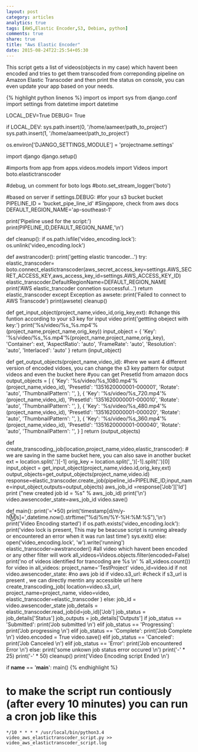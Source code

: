 ```yaml
---
layout: post
category: articles
analytics: true
tags: [AWS,Elastic Encoder,S3, Debian, python]
comments: true
share: true
title: "Aws Elastic Encoder"
date: 2015-08-24T22:25:54+05:30
---
```


This script gets a list of videos(objects in my case) which havent been encoded and tries to get them transcoded from correponding pipeline on Amazon Elastic Transcoder and then print the status on console, you can even update your app based on your needs.

{% highlight python linenos %}
import os
import sys
from django.conf import settings
from datetime import datetime


LOCAL_DEV=True
DEBUG= True


if LOCAL_DEV:
    sys.path.insert(0, '/home/aameer/path_to_project')
    sys.path.insert(1, '/home/aameer/path_to_project')

os.environ['DJANGO_SETTINGS_MODULE'] = 'projectname.settings'

import django
django.setup()

#imports from app
from apps.videos.models import Videos
import boto.elastictranscoder

#debug, un comment for boto logs
#boto.set_stream_logger('boto')

#based on server
if settings.DEBUG:
    #for your s3 bucket bucket
    PIPELINE_ID = 'bucket_pipe_line_id'
    #Singapore, check from aws docs
    DEFAULT_REGION_NAME='ap-southeast-1'

print('Pipeline used for the script:')
print(PIPELINE_ID,DEFAULT_REGION_NAME,'\n')

def cleanup():
    if os.path.isfile('video_encoding.lock'):
        os.unlink('video_encoding.lock')

def awstrancoder():
    print('getting elastic trancoder...')
    try:
        elastic_transcoder= boto.connect_elastictranscoder(aws_secret_access_key=settings.AWS_SECRET_ACCESS_KEY,aws_access_key_id=settings.AWS_ACCESS_KEY_ID)
        elastic_transcoder.DefaultRegionName=DEFAULT_REGION_NAME
        print('AWS elastic_trancoder connetion successful...')
        return elastic_transcoder
    except Exception as awsete:
        print('Failed to connect to AWS Transcode')
        print(awsete)
        cleanup()

def get_input_object(project_name,video_id,orig_key,ext):
    #change this funtion according to your s3 key for input video
    print('gettting obeject with key:')
    print('%s/video/%s_%s.mp4'%(project_name,project_name,orig_key))
    input_object = {
        'Key': '%s/video/%s_%s.mp4'%(project_name,project_name,orig_key),
        'Container': ext,
        'AspectRatio': 'auto',
        'FrameRate': 'auto',
        'Resolution': 'auto',
        'Interlaced': 'auto'
    }
    return (input_object)

def get_output_objects(project_name,video_id):
    #here we want 4 different version of encoded vidoes, you can change the s3 key pattern for output videos and even the bucket here
    #you can get PresetId from amazon docs
    output_objects = [
        {
            'Key': '%s/video/%s_1080.mp4'%(project_name,video_id),
            'PresetId': '1351620000001-000001',
            'Rotate': 'auto',
            'ThumbnailPattern': '',
        },
        {
            'Key': '%s/video/%s_720.mp4'%(project_name,video_id),
            'PresetId': '1351620000001-000010',
            'Rotate': 'auto',
            'ThumbnailPattern': '',
        },
        {
            'Key': '%s/video/%s_480.mp4'%(project_name,video_id),
            'PresetId': '1351620000001-000020',
            'Rotate': 'auto',
            'ThumbnailPattern': '',
        },
        {
            'Key': '%s/video/%s_360.mp4'%(project_name,video_id),
            'PresetId': '1351620000001-000040',
            'Rotate': 'auto',
            'ThumbnailPattern': '',
        }
    ]
    return (output_objects)

def create_transcoding_job(location,project_name,video,elastic_transcoder):
    # we are saving in the same bucket here, you can also save in another bucket
    ext = location.split('.')[-1]
    orig_key = location.split('_')[-1].split('.')[0]
    input_object = get_input_object(project_name,video.id,orig_key,ext)
    output_objects=get_output_objects(project_name,video.id)
    response=elastic_transcoder.create_job(pipeline_id=PIPELINE_ID,input_name=input_object,outputs=output_objects)
    aws_job_id =response['Job']['Id']
    print ("new created job id = %s" % aws_job_id)
    print('\n')
    video.awsencoder_state=aws_job_id
    video.save()
	
def main():
    print('='*50)
    print('timestamp[d/m/y-h:m:s]=',datetime.now().strftime("%d/%m/%Y-%H:%M:%S"),'\n')
    print('Video Encoding started')
    if os.path.exists('video_encoding.lock'):
        print('video lock is present, This may be beacuse script is running already or encountered an error when it was run last time')
        sys.exit()
    else:
        open('video_encoding.lock', 'w').write('running')
    elastic_transcoder=awstrancoder()
    #all video which havent been encoded or any other filter will work
    all_videos=Videos.objects.filter(encoded=False)
    print('no of videos identified for trancoding are %s \n' % all_videos.count())
    for video in all_videos:
        project_name='TestProject'
        video_id=video.id
        if not video.awsencoder_state:
            #no aws job id
            if video.s3_url:
                #check if s3_url is present , we can directly mentin any accessible url here
                create_transcoding_job(
                	location=video.s3_url,
                	project_name=project_name,
                	video=video,
                	elastic_transcoder=elastic_transcoder
                )
        else:
            job_id = video.awsencoder_state
            job_details = elastic_transcoder.read_job(id=job_id)['Job']
            job_status = job_details['Status']
            job_outputs = job_details['Outputs']
            if job_status == 'Submitted':
            	print('Job submitted \n')
            elif job_status == 'Progressing':
            	print('Job progressing \n')
            elif job_status == 'Complete':
                print('Job Complete \n')
                video.encoded = True
                video.save()
            elif job_status == 'Canceled':
            	print('Job Canceled \n')
            elif job_status == 'Error':
            	print('Job encountered Error \n')
            else:
            	print('some unkown job status error occured \n')
        print('-' * 25)
    print('-' * 50)
    cleanup()
    print('Video Encoding script Ended \n')

if __name__ == '__main__':
    main()
{% endhighlight %}
# to make the script run contiously (after every 10 minutes) you can run a cron job like this
`*/10 * * * * /usr/local/bin/python3.4  video_aws_elastictranscoder_script.py >> video_aws_elastictranscoder_script.log`



